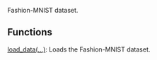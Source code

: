 
Fashion-MNIST dataset.
## Functions
[load_data(...)](https://www.tensorflow.org/api_docs/python/tf/keras/datasets/fashion_mnist/load_data): Loads the Fashion-MNIST dataset.

